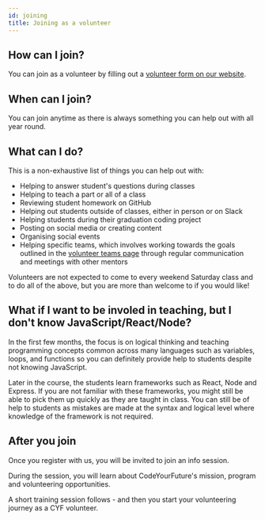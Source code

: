 ```yaml
---
id: joining
title: Joining as a volunteer
---
```


## How can I join?

You can join as a volunteer by filling out a [volunteer form on our website](https://codeyourfuture.io/volunteers/).

## When can I join?

You can join anytime as there is always something you can help out with all year round.

## What can I do?

This is a non-exhaustive list of things you can help out with:

- Helping to answer student's questions during classes
- Helping to teach a part or all of a class
- Reviewing student homework on GitHub
- Helping out students outside of classes, either in person or on Slack
- Helping students during their graduation coding project
- Posting on social media or creating content
- Organising social events
- Helping specific teams, which involves working towards the goals outlined in the [volunteer teams page](volunteers/teams.md) through regular communication and meetings with other mentors

Volunteers are not expected to come to every weekend Saturday class and to do all of the above, but you are more than welcome to if you would like!

## What if I want to be involed in teaching, but I don't know JavaScript/React/Node?

In the first few months, the focus is on logical thinking and teaching programming concepts common across many languages such as variables, loops, and functions so you can definitely provide help to students despite not knowing JavaScript.

Later in the course, the students learn frameworks such as React, Node and Express.
If you are not familiar with these frameworks, you might still be able to pick them up quickly as they are taught in class.
You can still be of help to students as mistakes are made at the syntax and logical level where knowledge of the framework is not required.

## After you join

Once you register with us, you will be invited to join an info session. 

During the session, you will learn about CodeYourFuture's mission, program and volunteering opportunities. 

A short training session follows - and then you start your volunteering journey as a CYF volunteer. 
